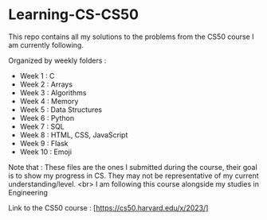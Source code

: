 # Learning-CS-CS50

This repo contains all my solutions to the problems from the CS50 course I am currently following. 

Organized by weekly folders :
- Week 1 : C
- Week 2 : Arrays
- Week 3 : Algorithms
- Week 4 : Memory
- Week 5 : Data Structures
- Week 6 : Python
- Week 7 : SQL
- Week 8 : HTML, CSS, JavaScript
- Week 9 : Flask
- Week 10 : Emoji

Note that : 
These files are the ones I submitted during the course, their goal is to show my progress in CS. They may not be representative of my current understanding/level. <br\>
I am following this course alongside my studies in Engineering 

Link to the CS50 course : [https://cs50.harvard.edu/x/2023/]
